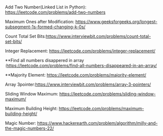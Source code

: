 
Add Two Number(Linked List in Python): https://leetcode.com/problems/add-two-numbers

Maximum Ones after Modification: https://www.geeksforgeeks.org/longest-subsegment-1s-formed-changing-k-0s/

Count Total Set Bits:https://www.interviewbit.com/problems/count-total-set-bits/

Integer Replacement: https://leetcode.com/problems/integer-replacement/ 

**Find all numbers disappered in array :https://leetcode.com/problems/find-all-numbers-disappeared-in-an-array/

**Majority Element: https://leetcode.com/problems/majority-element/

Array 3pointer:https://www.interviewbit.com/problems/array-3-pointers/

Sliding Window Maximum: https://leetcode.com/problems/sliding-window-maximum/

Maximum Building Height: https://leetcode.com/problems/maximum-building-height/

Magic Number: https://www.hackerearth.com/problem/algorithm/milly-and-the-magic-numbers-22/
